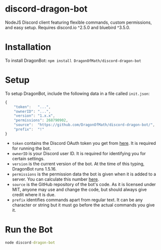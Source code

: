 # discord-dragon-bot
NodeJS Discord client featuring flexible commands, custom permissions, and easy setup. Requires discord.io ^2.5.0 and bluebird ^3.5.0.

# Installation
To install DragonBot:
`npm install DragonOfMath/discord-dragon-bot`

# Setup
To setup DragonBot, include the following data in a file called `init.json`:
```js
{
	"token":   "...",
	"ownerID": "...",
	"version": "1.x.x",
	"permissions": 268790902,
	"source":  "https://github.com/DragonOfMath/discord-dragon-bot/",
	"prefix":  "!"
}
```
* `token` contains the Discord OAuth token you get from [here](https://discordapp.com/developers/applications/me). It is required for running the bot.
* `ownerID` is your Discord user ID. It is required for identifying you for certain settings.
* `version` is the current version of the bot. At the time of this typing, DragonBot runs 1.5.16.
* `permissions` is the permission data the bot is given when it is added to a server. You can calculate this number [here](https://discordapp.com/developers/tools/permissions-calculator).
* `source` is the GitHub repository of the bot's code. As it is licensed under MIT, anyone may use and change the code, but should always give credit where it is due.
* `prefix` identifies commands apart from regular text. It can be any character or string but it must go before the actual commands you give it.
# Run the Bot
```bat
node discord-dragon-bot
```
